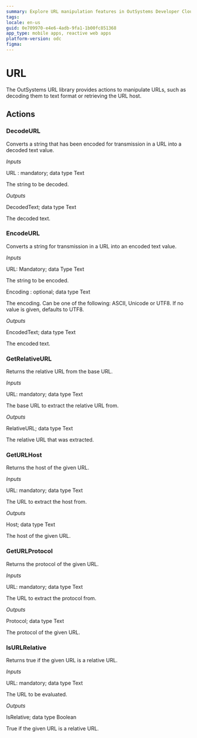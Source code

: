 ```yaml
---
summary: Explore URL manipulation features in OutSystems Developer Cloud (ODC), including decoding, encoding, and extracting URL components.
tags:
locale: en-us
guid: 0e709970-e4e6-4adb-9fa1-1b00fc851368
app_type: mobile apps, reactive web apps
platform-version: odc
figma:
---
```

# URL

The OutSystems URL library provides actions to manipulate URLs, such as decoding them to text format or retrieving the URL host.

## Actions

### DecodeURL
Converts a string that has been encoded for transmission in a URL into a decoded text value.

_Inputs_

URL : mandatory; data type Text         

The string to be decoded.

_Outputs_

DecodedText; data type Text

The decoded text.


### EncodeURL

Converts a string for transmission in a URL into an encoded text value.

_Inputs_

URL: Mandatory; data Type Text 

The string to be encoded.

Encoding : optional; data type Text         

The encoding. Can be one of the following: ASCII, Unicode or UTF8. If no value is given, defaults to UTF8.

_Outputs_

EncodedText; data type Text

The encoded text.


### GetRelativeURL
Returns the relative URL from the base URL.

_Inputs_     

URL: mandatory; data type Text    

The base URL to extract the relative URL from.

_Outputs_

RelativeURL; data type Text

The relative URL that was extracted.


### GetURLHost
Returns the host of the given URL.

_Inputs_     

URL: mandatory; data type Text    

The URL to extract the host from.

_Outputs_

Host; data type Text

The host of the given URL.

### GetURLProtocol
Returns the protocol of the given URL.

_Inputs_     

URL: mandatory; data type Text    

The URL to extract the protocol from.

_Outputs_

Protocol; data type Text

The protocol of the given URL.


### IsURLRelative
Returns true if the given URL is a relative URL.

_Inputs_     

URL: mandatory; data type Text    

The URL to be evaluated.

_Outputs_

IsRelative; data type Boolean

True if the given URL is a relative URL.